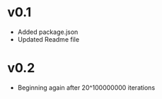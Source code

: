 # v0.1

- Added package.json
- Updated Readme file

# v0.2

- Beginning again after 20^100000000 iterations
